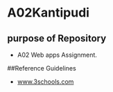 # A02Kantipudi

## purpose of Repository
* A02 Web apps Assignment.

##Reference Guidelines
* www.3schools.com

